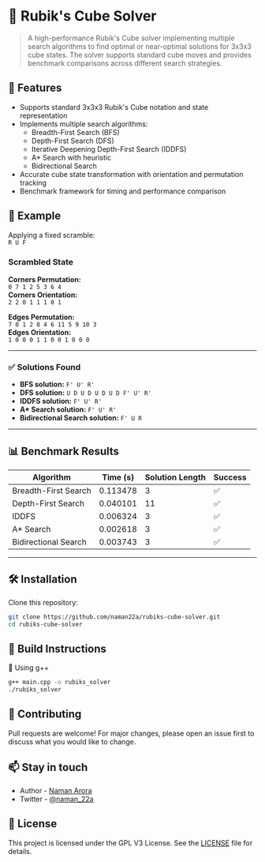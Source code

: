 # 🧩 Rubik's Cube Solver

> A high-performance Rubik's Cube solver implementing multiple search algorithms to find optimal or near-optimal solutions for 3x3x3 cube states. The solver supports standard cube moves and provides benchmark comparisons across different search strategies.

## 🚀 Features

-   Supports standard 3x3x3 Rubik's Cube notation and state representation
-   Implements multiple search algorithms:
    -   Breadth-First Search (BFS)
    -   Depth-First Search (DFS)
    -   Iterative Deepening Depth-First Search (IDDFS)
    -   A\* Search with heuristic
    -   Bidirectional Search
-   Accurate cube state transformation with orientation and permutation tracking
-   Benchmark framework for timing and performance comparison

## 🧠 Example

Applying a fixed scramble:  
`R U F`

### Scrambled State

**Corners Permutation:**  
`0 7 1 2 5 3 6 4`  
**Corners Orientation:**  
`2 2 0 1 1 1 0 1`

**Edges Permutation:**  
`7 0 1 2 8 4 6 11 5 9 10 3`  
**Edges Orientation:**  
`1 0 0 0 1 1 0 0 1 0 0 0`

---

### ✅ Solutions Found

-   **BFS solution:** `F' U' R'`
-   **DFS solution:** `U D U D U D U D F' U' R'`
-   **IDDFS solution:** `F' U' R'`
-   **A\* Search solution:** `F' U' R'`
-   **Bidirectional Search solution:** `F' U R`

---

## 📊 Benchmark Results

| Algorithm            | Time (s) | Solution Length | Success |
| -------------------- | -------- | --------------- | ------- |
| Breadth-First Search | 0.113478 | 3               | ✅      |
| Depth-First Search   | 0.040101 | 11              | ✅      |
| IDDFS                | 0.006324 | 3               | ✅      |
| A\* Search           | 0.002618 | 3               | ✅      |
| Bidirectional Search | 0.003743 | 3               | ✅      |

---

## 🛠️ Installation

Clone this repository:

```bash
git clone https://github.com/naman22a/rubiks-cube-solver.git
cd rubiks-cube-solver
```

## 🔧 Build Instructions

🔹 Using g++

```bash
g++ main.cpp -o rubiks_solver
./rubiks_solver
```

## 🙌 Contributing

Pull requests are welcome! For major changes, please open an issue first to discuss what you would like to change.

## 📫 Stay in touch

-   Author - [Naman Arora](https://namanarora.xyz)
-   Twitter - [@naman_22a](https://twitter.com/naman_22a)

## 📄 License

This project is licensed under the GPL V3 License. See the [LICENSE](./LICENSE) file for details.
